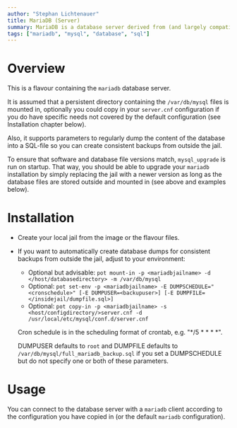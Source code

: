 ```yaml
---
author: "Stephan Lichtenauer"
title: MariaDB (Server)
summary: MariaDB is a database server derived from (and largely compatible with) MySQL.
tags: ["mariadb", "mysql", "database", "sql"]
---
```


# Overview

This is a flavour containing the ```mariadb``` database server.

It is assumed that a persistent directory containing the ```/var/db/mysql``` files is mounted in, optionally you could copy in your ```server.cnf``` configuration if you do have specific needs not covered by the default configuration (see Installation chapter below).

Also, it supports parameters to regularly dump the content of the database into a SQL-file so you can create consistent backups from outside the jail.

To ensure that software and database file versions match, ```mysql_upgrade``` is run on startup. That way, you should be able to upgrade your ```mariadb``` installation by simply replacing the jail with a newer version as long as the database files are stored outside and mounted in (see above and examples below).

# Installation

* Create your local jail from the image or the flavour files. 
* If you want to automatically create database dumps for consistent backups from outside the jail, adjust to your environment:    
   * Optional but advisable: ```pot mount-in -p <mariadbjailname> -d </host/databasedirectory> -m /var/db/mysql```   
   * Optional: ```pot set-env -p <mariadbjailname> -E DUMPSCHEDULE="<cronschedule>" [-E DUMPUSER=<backupuser>] [-E DUMPFILE=</insidejail/dumpfile.sql>]```   
   * Optional: ```pot copy-in -p <mariadbjailname> -s <host/configdirectory/>server.cnf -d /usr/local/etc/mysql/conf.d/server.cnf```   

    Cron schedule is in the scheduling format of crontab, e.g. "*/5 * * * *".

    DUMPUSER defaults to ```root``` and DUMPFILE defaults to ```/var/db/mysql/full_mariadb_backup.sql``` if you set a DUMPSCHEDULE but do not specify one or both of these parameters.

# Usage

You can connect to the database server with a ```mariadb``` client according to the configuration you have copied in (or the default ```mariadb``` configuration). 


